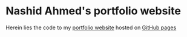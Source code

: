 # Nashid Ahmed's portfolio website

Herein lies the code to my [portfolio website](https://nashidahmed.github.io/) hosted on [GitHub pages](https://pages.github.com/)